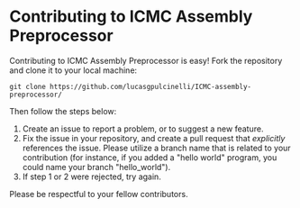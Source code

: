 # Contributing to ICMC Assembly Preprocessor
Contributing to ICMC Assembly Preprocessor is easy! Fork the repository and clone it to your local machine:
```
git clone https://github.com/lucasgpulcinelli/ICMC-assembly-preprocessor/
```
Then follow the steps below:
1. Create an issue to report a problem, or to suggest a new feature.
2. Fix the issue in your repository, and create a pull request that *explicitly* references the issue. Please utilize a branch name that is related to your contribution (for instance, if you added a "hello world" program, you could name your branch "hello_world").
3. If step 1 or 2 were rejected, try again.

Please be respectful to your fellow contributors.